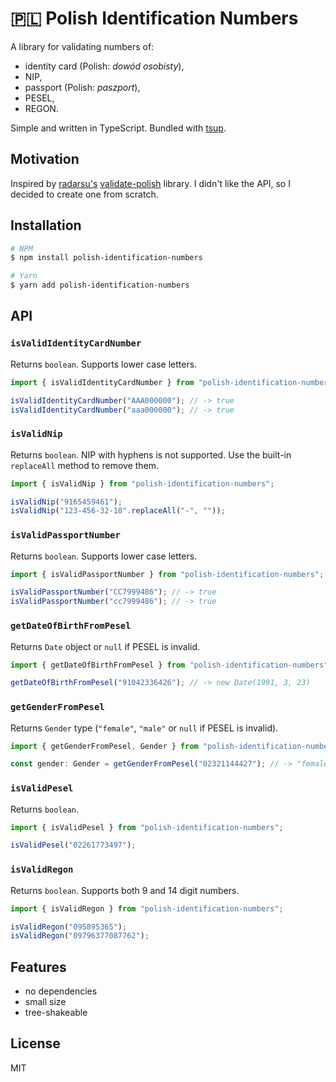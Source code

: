 # 🇵🇱 Polish Identification Numbers

A library for validating numbers of:

- identity card (Polish: _dowód osobisty_),
- NIP,
- passport (Polish: _paszport_),
- PESEL,
- REGON.

Simple and written in TypeScript. Bundled with [tsup](https://github.com/egoist/tsup).

## Motivation

Inspired by [radarsu's](https://github.com/radarsu)
[validate-polish](https://github.com/radarsu/validate-polish) library. I didn't like the API, so I decided to create one from scratch.

## Installation

```sh
# NPM
$ npm install polish-identification-numbers

# Yarn
$ yarn add polish-identification-numbers
```

## API

### `isValidIdentityCardNumber`

Returns `boolean`. Supports lower case letters.

```ts
import { isValidIdentityCardNumber } from "polish-identification-numbers";

isValidIdentityCardNumber("AAA000000"); // -> true
isValidIdentityCardNumber("aaa000000"); // -> true
```

### `isValidNip`

Returns `boolean`. NIP with hyphens is not supported. Use the built-in `replaceAll` method to remove them.

```ts
import { isValidNip } from "polish-identification-numbers";

isValidNip("9165459461");
isValidNip("123-456-32-18".replaceAll("-", ""));
```

### `isValidPassportNumber`

Returns `boolean`. Supports lower case letters.

```ts
import { isValidPassportNumber } from "polish-identification-numbers";

isValidPassportNumber("CC7999486"); // -> true
isValidPassportNumber("cc7999486"); // -> true
```

### `getDateOfBirthFromPesel`

Returns `Date` object or `null` if PESEL is invalid.

```ts
import { getDateOfBirthFromPesel } from "polish-identification-numbers";

getDateOfBirthFromPesel("91042336426"); // -> new Date(1991, 3, 23)
```

### `getGenderFromPesel`

Returns `Gender` type (`"female"`, `"male"` or `null` if PESEL is invalid).

```ts
import { getGenderFromPesel, Gender } from "polish-identification-numbers";

const gender: Gender = getGenderFromPesel("02321144427"); // -> "female"
```

### `isValidPesel`

Returns `boolean`.

```ts
import { isValidPesel } from "polish-identification-numbers";

isValidPesel("02261773497");
```

### `isValidRegon`

Returns `boolean`. Supports both 9 and 14 digit numbers.

```ts
import { isValidRegon } from "polish-identification-numbers";

isValidRegon("095895365");
isValidRegon("09796377087762");
```

## Features

- no dependencies
- small size
- tree-shakeable

## License

MIT
